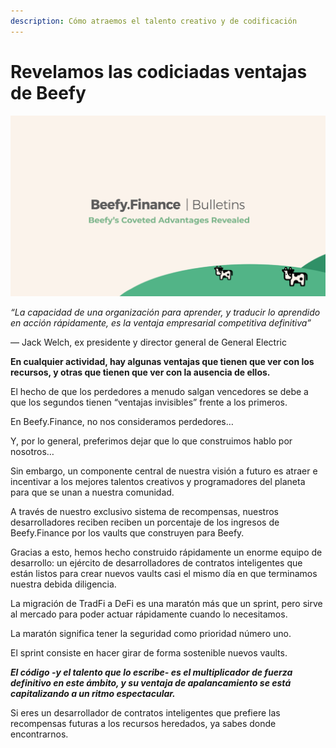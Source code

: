 ```yaml
---
description: Cómo atraemos el talento creativo y de codificación
---
```


# Revelamos las codiciadas ventajas de Beefy

![](../../.gitbook/assets/bulletin-beefys-coveted-advantages-revealed.png)

_“La capacidad de una organización para aprender, y traducir lo aprendido en acción rápidamente, es la ventaja empresarial competitiva definitiva”_

— Jack Welch, ex presidente y director general de General Electric

**En cualquier actividad, hay algunas ventajas que tienen que ver con los recursos, y otras que tienen que ver con la ausencia de ellos.**

El hecho de que los perdedores a menudo salgan vencedores se debe a que los segundos tienen “ventajas invisibles” frente a los primeros.

En Beefy.Finance, no nos consideramos perdedores…

Y, por lo general, preferimos dejar que lo que construimos hablo por nosotros…

Sin embargo, un componente central de nuestra visión a futuro es atraer e incentivar a los mejores talentos creativos y programadores del planeta para que se unan a nuestra comunidad.

A través de nuestro exclusivo sistema de recompensas, nuestros desarrolladores reciben reciben un porcentaje de los ingresos de Beefy.Finance por los vaults que construyen para Beefy.

Gracias a esto, hemos hecho construido rápidamente un enorme equipo de desarrollo: un ejército de desarrolladores de contratos inteligentes que están listos para crear nuevos vaults casi el mismo día en que terminamos nuestra debida diligencia.

La migración de TradFi a DeFi es una maratón más que un sprint, pero sirve al mercado para poder actuar rápidamente cuando lo necesitamos.

La maratón significa tener la seguridad como prioridad número uno.

El sprint consiste en hacer girar de forma sostenible nuevos vaults.

_**El código -y el talento que lo escribe- es el multiplicador de fuerza definitivo en este ámbito, y su ventaja de apalancamiento se está capitalizando a un ritmo espectacular.**_

Si eres un desarrollador de contratos inteligentes que prefiere las recompensas futuras a los recursos heredados, ya sabes donde encontrarnos.
